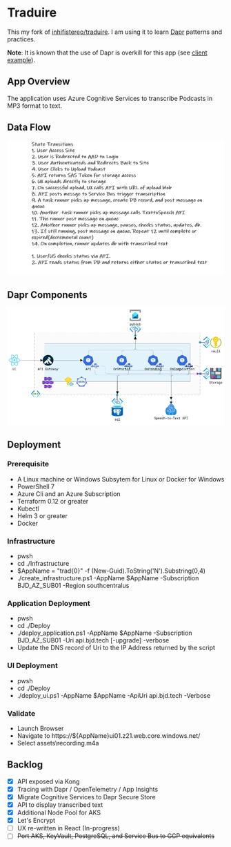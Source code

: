# Traduire
This my fork of [inhifistereo/traduire](https://github.com/inhifistereo/traduire).  I am using it to learn [Dapr](https://dapr.io) patterns and practices. 

**Note**: It is known that the use of Dapr is overkill for this app (see [client example](./sample/cognitiveservices.test)). 

## App Overview 
The application uses Azure Cognitive Services to transcribe Podcasts in MP3 format to text.

## Data Flow
![Flow](./assets/flow_diagram.png)

## Dapr Components
![Dapr](./assets/dapr.png)

## Deployment
### Prerequisite
* A Linux machine or Windows Subsytem for Linux or Docker for Windows 
* PowerShell 7
* Azure Cli and an Azure Subscription
* Terraform 0.12 or greater
* Kubectl
* Helm 3 or greater
* Docker 

### Infrastructure 
* pwsh
* cd ./Infrastructure
* $AppName = "trad{0}" -f (New-Guid).ToString('N').Substring(0,4)
* ./create_infrastructure.ps1 -AppName $AppName -Subscription BJD_AZ_SUB01 -Region southcentralus

### Application Deployment 
* pwsh
* cd ./Deploy
* ./deploy_application.ps1 -AppName $AppName -Subscription BJD_AZ_SUB01 -Uri api.bjd.tech [-upgrade] -verbose
* Update the DNS record of Uri to the IP Address returned by the script

### UI Deployment 
* pwsh
* cd ./Deploy
* ./deploy_ui.ps1 -AppName $AppName -ApiUri api.bjd.tech -Verbose

### Validate
* Launch Browser
* Navigate to https://${AppName}ui01.z21.web.core.windows.net/
* Select assets\recording.m4a

## Backlog 
- [X] API exposed via Kong
- [X] Tracing with Dapr / OpenTelemetry / App Insights
- [X] Migrate Cognitive Services to Dapr Secure Store
- [X] API to display transcribed text
- [X] Additional Node Pool for AKS
- [X] Let's Encrypt 
- [ ] UX re-written in React (In-progress)
- [ ] ~~Port AKS, KeyVault, PostgreSQL, and Service Bus to GCP equivalents~~